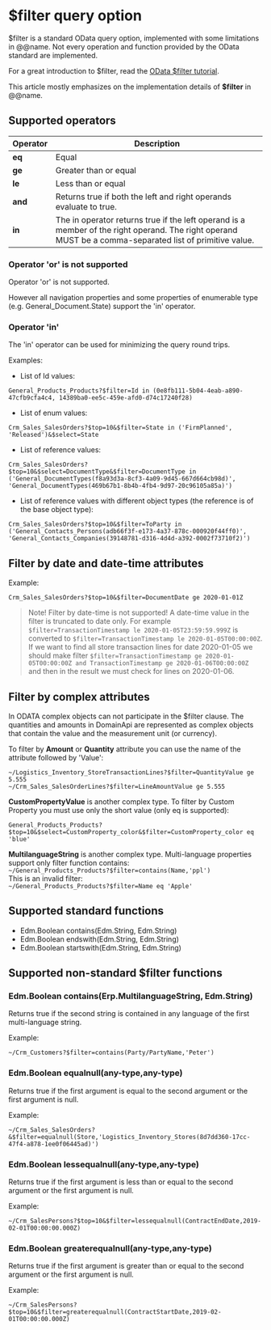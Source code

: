 # $filter query option

$filter is a standard OData query option, implemented with some limitations in @@name.
Not every operation and function provided by the OData standard are implemented.

For a great introduction to $filter, read the [OData $filter tutorial](https://www.odata.org/getting-started/basic-tutorial/#filter).

This article mostly emphasizes on the implementation details of **$filter** in @@name.

## Supported operators

Operator | Description
---------|------------
**eq** | Equal
**ge** | Greater than or equal
**le** | Less than or equal
**and** | Returns true if both the left and right operands evaluate to true.
**in** | The in operator returns true if the left operand is a member of the right operand. The right operand MUST be a comma-separated list of primitive value.

### Operator 'or' is not supported

Operator 'or' is not supported.

However all navigation properties and some properties of enumerable type (e.g. General_Document.State) support the 'in' operator.

### Operator 'in'

The 'in' operator can be used for minimizing the query round trips.

Examples:

* List of Id values:

```odata
General_Products_Products?$filter=Id in (0e8fb111-5b04-4eab-a890-47cfb9cfa4c4, 14389ba0-ee5c-459e-afd0-d74c17240f28)
```

* List of enum values:

```odata
Crm_Sales_SalesOrders?$top=10&$filter=State in ('FirmPlanned', 'Released')&$select=State
```

* List of reference values:

```odata
Crm_Sales_SalesOrders?$top=10&$select=DocumentType&$filter=DocumentType in ('General_DocumentTypes(f8a93d3a-8cf3-4a09-9d45-667d664cb98d)', 'General_DocumentTypes(469b67b1-8b4b-4fb4-9d97-20c96105a85a)')
```

* List of reference values with different object types (the reference is of the base object type):

```odata
Crm_Sales_SalesOrders?$top=10&$filter=ToParty in ('General_Contacts_Persons(adb66f3f-e173-4a37-878c-000920f44ff0)', 'General_Contacts_Companies(39148781-d316-4d4d-a392-0002f73710f2)')
```

## Filter by date and date-time attributes

Example:
```odata
Crm_Sales_SalesOrders?$top=10&$filter=DocumentDate ge 2020-01-01Z
```

>Note!
>Filter by date-time is not supported! A date-time value in the filter is truncated to date only. For example `$filter=TransactionTimestamp le 2020-01-05T23:59:59.999Z` is converted to `$filter=TransactionTimestamp le 2020-01-05T00:00:00Z`. 
> If we want to find all store transaction lines for date 2020-01-05 we should make filter `$filter=TransactionTimestamp ge 2020-01-05T00:00:00Z and TransactionTimestamp ge 2020-01-06T00:00:00Z` and then in the result we must check for lines on 2020-01-06.

## Filter by complex attributes

In ODATA complex objects can not participate in the $filter clause.
The quantities and amounts in DomainApi are represented as complex objects that contain the value and the measurement unit (or currency).

To filter by **Amount** or **Quantity** attribute you can use the name of the attribute followed by 'Value':  
```
~/Logistics_Inventory_StoreTransactionLines?$filter=QuantityValue ge 5.555  
~/Crm_Sales_SalesOrderLines?$filter=LineAmountValue ge 5.555 
```  

**CustomPropertyValue** is another complex type.
To filter by Custom Property you must use only the short value (only eq is supported):
```
General_Products_Products?$top=10&$select=CustomProperty_color&$filter=CustomProperty_color eq 'blue'
```

**MultilanguageString** is another complex type. 
Multi-language properties support only filter function contains:  
`~/General_Products_Products?$filter=contains(Name,'ppl')`  
This is an invalid filter:  
`~/General_Products_Products?$filter=Name eq 'Apple'`  


## Supported standard functions

* Edm.Boolean contains(Edm.String, Edm.String)
* Edm.Boolean endswith(Edm.String, Edm.String)
* Edm.Boolean startswith(Edm.String, Edm.String)

## Supported non-standard $filter functions

### Edm.Boolean contains(Erp.MultilanguageString, Edm.String) 

Returns true if the second string is contained in any language of the first multi-language string.

Example: 
```odata
~/Crm_Customers?$filter=contains(Party/PartyName,'Peter')
```

### Edm.Boolean equalnull(any-type,any-type) 

Returns true if the first argument is equal to the second argument or the first argument is null.

Example: 
```odata
~/Crm_Sales_SalesOrders?&$filter=equalnull(Store,'Logistics_Inventory_Stores(8d7dd360-17cc-47f4-a878-1ee0f06445ad)')
```

### Edm.Boolean lessequalnull(any-type,any-type) 

Returns true if the first argument is less than or equal to the second argument or the first argument is null.

Example: 

```odata
~/Crm_SalesPersons?$top=10&$filter=lessequalnull(ContractEndDate,2019-02-01T00:00:00.000Z)
```

### Edm.Boolean greaterequalnull(any-type,any-type)

Returns true if the first argument is greater than or equal to the second argument or the first argument is null.

Example: 

```odata
~/Crm_SalesPersons?$top=10&$filter=greaterequalnull(ContractStartDate,2019-02-01T00:00:00.000Z)
```
